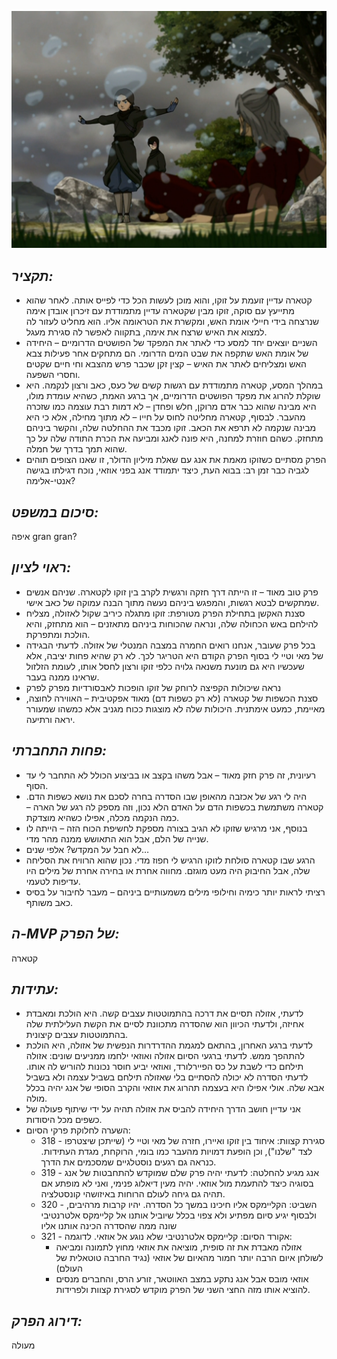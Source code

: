  ![](images/316.png "316")
## *תקציר:*
- קטארה עדיין זועמת על זוקו, והוא מוכן לעשות הכל כדי לפייס אותה. לאחר שהוא מתייעץ עם סוקה, זוקו מבין שקטארה עדיין מתמודדת עם זיכרון אובדן אימה שנרצחה בידי חיילי אומת האש, ומקשרת את הטראומה אליו. הוא מחליט לעזור לה למצוא את האיש שרצח את אימה, בתקווה לאפשר לה סגירת מעגל.
- השניים יוצאים יחד למסע כדי לאתר את המפקד של הפושטים הדרומיים – היחידה של אומת האש שתקפה את שבט המים הדרומי. הם מתחקים אחר פעילות צבא האש ומצליחים לאתר את האיש – קצין זקן שכבר פרש מהצבא וחי חיים שקטים וחסרי השפעה.
- במהלך המסע, קטארה מתמודדת עם רגשות קשים של כעס, כאב ורצון לנקמה. היא שוקלת להרוג את מפקד הפושטים הדרומיים, אך ברגע האמת, כשהיא עומדת מולו, היא מבינה שהוא כבר אדם מרוקן, חלש ופחדן – לא דמות רבת עוצמה כמו שזכרה מהעבר. לבסוף, קטארה מחליטה לחוס על חייו – לא מתוך מחילה, אלא כי היא מבינה שנקמה לא תרפא את הכאב. זוקו מכבד את ההחלטה שלה, והקשר ביניהם מתחזק. כשהם חוזרת למחנה, היא פונה לאנג ומביעה את הכרת התודה שלה על כך שהוא תמך בדרך של חמלה.
- הפרק מסתיים כשזוקו מאמת את אנג עם שאלת מיליון הדולר, זו שאנו הצופים תוהים לגביה כבר זמן רב: בבוא העת, כיצד יתמודד אנג בפני אוזאי, נוכח דגילתו בגישה אנטי-אלימה?

## *סיכום במשפט:* 
איפה gran gran?

## *ראוי לציון:* 
- פרק טוב מאוד – זו הייתה דרך חזקה ורגשית לקרב בין זוקו לקטארה. שניהם אנשים שמתקשים לבטא רגשות, והמפגש ביניהם נעשה מתוך הבנה עמוקה של כאב אישי.
- סצנת האקשן בתחילת הפרק מטורפת: זוקו מתגלה כיריב שקול לאזולה, מצליח להילחם באש הכחולה שלה, ונראה שהכוחות ביניהם מתאזנים – הוא מתחזק, והיא הולכת ומתפרקת.
- בכל פרק שעובר, אנחנו רואים החמרה במצבה המנטלי של אזולה. לדעתי הבגידה של מאי וטיי לי בסוף הפרק הקודם היא הטריגר לכך. לא רק שהיא פחות יציבה, אלא שעכשיו היא גם מונעת משנאה גלויה כלפי זוקו ורצון לחסל אותו, לעומת הזלזול שראינו ממנה בעבר.
- נראה שיכולות הקפיצה לרוחק של זוקו הופכות לאבסורדיות מפרק לפרק
- סצנת הכשפות של קטארה (לא רק כשפות דם) מאוד אפקטיבית – האווירה לחוצה, מאיימת, כמעט אימתנית. היכולות שלה לא מוצגות ככוח מגניב אלא כמשהו שמעורר יראה ורתיעה.
## *פחות התחברתי:*
- רעיונית, זה פרק חזק מאוד – אבל משהו בקצב או בביצוע הכולל לא התחבר לי עד הסוף.
- היה לי רגע של אכזבה מהאופן שבו הסדרה בחרה לסכם את נושא כשפות הדם. קטארה משתמשת בכשפות הדם על האדם הלא נכון, וזה מספק לה רגע של הארה – כמה הנקמה מכלה, אפילו כשהיא מוצדקת.
- בנוסף, אני מרגיש שזוקו לא הגיב בצורה מספקת לחשיפת הכוח הזה – הייתה לו שנייה של הלם, אבל הוא התאושש ממנה מהר מדי.
- לא חבל על המקדש? אלפי שנים…
- הרגע שבו קטארה סולחת לזוקו הרגיש לי חפוז מדי. נכון שהוא הרוויח את הסליחה שלה, אבל החיבוק היה מעט מוגזם. מחווה אחרת או בחירה אחרת של מילים היו עדיפות לטעמי.
- רציתי לראות יותר כימיה וחילופי מילים משמעותיים ביניהם – מעבר לחיבור על בסיס כאב משותף.

## *ה-MVP של הפרק:*  
קטארה

## *עתידות:*
- לדעתי, אזולה תסיים את דרכה בהתמוטטות עצבים קשה. היא הולכת ומאבדת אחיזה, ולדעתי הכיוון הוא שהסדרה מתכוונת לסיים את הקשת העלילתית שלה בהתמוטטות עצבים קיצונית.
- לדעתי ברגע האחרון, בהתאם למגמת ההדרדרות הנפשית של אזולה, היא הולכת להתהפך ממש. לדעתי ברגעי הסיום אזולה ואוזאי ילחמו ממניעים שונים: אזולה תילחם כדי לשבת על כס הפיירלורד, ואוזאי יביע חוסר נכונות להוריש לה אותו. לדעתי הסדרה לא יכולה להסתיים בלי שאזולה תילחם בשביל עצמה ולא בשביל אבא שלה. אולי אפילו היא בעצמה תהרוג את אוזאי והקרב הסופי של אנג יהיה בכלל מולה.
- אני עדיין חושב הדרך היחידה להביס את אזולה תהיה על ידי שיתוף פעולה של כשפים מכל היסודות.
- השערה לחלוקת פרקי הסיום:
	- 318 - סגירת קצוות: איחוד בין זוקו ואיירו, חזרה של מאי וטיי לי (שייתכן שיצטרפו לצד "שלנו"), וכן הופעת דמויות מהעבר כמו בומי, הרוקחת, מגדת העתידות. כנראה גם רגעים נוסטלגיים שמסכמים את הדרך.
	- 319 - אנג מגיע להחלטה: לדעתי יהיה פרק שלם שמוקדש להתחבטות של אנג בסוגיה כיצד להתעמת מול אוזאי. יהיה מעין דיאלוג פנימי, ואני לא מופתע אם תהיה גם גיחה לעולם הרוחות באיזושהי קונסטלציה.
	- 320 - השביט: הקליימקס אליו חיכינו במשך כל הסדרה. יהיו קרבות מרהיבים, ולבסוף יגיע סיום מפתיע ולא צפוי בכלל שיוביל אותנו אל קליימקס אלטרנטיבי שונה ממה שהסדרה הכינה אותנו אליו
	- 321 - אקורד הסיום: קליימקס אלטרנטיבי שלא נוגע אל אוזאי. לדוגמה: 
		- אזולה מאבדת את זה סופית, מוציאה את אוזאי מחוץ לתמונה ומביאה לשולחן איום הרבה יותר חמור מהאיום של אוזאי (נגיד החרבה טוטאלית של העולם)
		- אוזאי מובס אבל אנג נתקע במצב האווטאר, זורע הרס, והחברים מנסים להוציא אותו מזה
		החצי השני של הפרק מוקדש לסגירת קצוות ולפרידות.
## *דירוג הפרק:*
מעולה